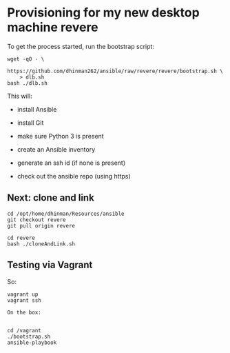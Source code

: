 # Provisioning for my new desktop machine revere

To get the process started, run the bootstrap script:

```
wget -qO - \
    https://github.com/dhinman262/ansible/raw/revere/revere/bootstrap.sh \
    > dlb.sh
bash ./dlb.sh
```

This will:

- install Ansible

- install Git

- make sure Python 3 is present

- create an Ansible inventory

- generate an ssh id (if none is present)

- check out the ansible repo (using https)

## Next: clone and link

```
cd /opt/home/dhinman/Resources/ansible
git checkout revere
git pull origin revere

cd revere
bash ./cloneAndLink.sh
```

## Testing via Vagrant

So:

```
vagrant up
vagrant ssh

On the box:


cd /vagrant
./bootstrap.sh
ansible-playbook 
```
